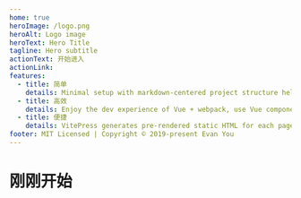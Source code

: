```yaml
---
home: true
heroImage: /logo.png
heroAlt: Logo image
heroText: Hero Title
tagline: Hero subtitle
actionText: 开始进入
actionLink: 
features:
  - title: 简单
    details: Minimal setup with markdown-centered project structure helps you focus on writing.
  - title: 高效
    details: Enjoy the dev experience of Vue + webpack, use Vue components in markdown, and develop custom themes with Vue.
  - title: 便捷
    details: VitePress generates pre-rendered static HTML for each page, and runs as an SPA once a page is loaded.
footer: MIT Licensed | Copyright © 2019-present Evan You
---
```


# 刚刚开始